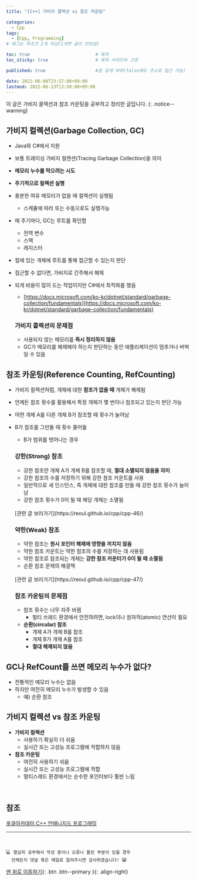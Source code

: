 ```yaml
---
title: "[C++] 가비지 콜렉션 vs 참조 카운팅" 

categories:
  - Cpp
tags:
  - [Cpp, Programming]
# 태그는 무조건 2개 이상(1개면 글이 안보임)

toc: true                         # 목차
toc_sticky: true                  # 목차 사이드바 고정

published: true                   #글 공개 여부(false해도 주소로 접근 가능)

date: 2022-06-08T23:57:00+09:00
lastmod: 2022-06-13T13:50:00+09:00
---
```


<!-- description : 25자에서 160자 사이 -->
이 글은 가비지 콜렉션과 참조 카운팅을 공부하고 정리한 글입니다.
{: .notice--warning}

## 가비지 컬렉션(Garbage Collection, GC)
- Java와 C#에서 지원
- 보통 트레이싱 가비지 컬렌션(Tracing Garbage Collection)을 의미
- **메모리 누수를 막으려는 시도**
- **주기적으로 컬렉션 실행**
- 충분한 여유 메모리가 없을 때 컬렉션이 실행됨
  - 스케쥴에 따라 또는 수동으로도 실행가능
- 매 주기마다, GC는 루트를 확인함
  - 전역 변수
  - 스택
  - 레지스터
- 힙에 있는 개체에 루트를 통해 접근할 수 있는지 판단
- 접근할 수 없다면, 가비지로 간주해서 해제
- 되게 비용이 많이 드는 작업이지만 C#에서 최적화를 했음
  - [https://docs.microsoft.com/ko-kr/dotnet/standard/garbage-collection/fundamentals](https://docs.microsoft.com/ko-kr/dotnet/standard/garbage-collection/fundamentals)

  ### 가비지 콜렉션의 문제점
  - 사용되지 않는 메모리를 **즉시 정리하지 않음**
  - GC가 메모리를 해제해야 하는지 판단하는 동안 애플리케이션이 멈추거나 버벅일 수 있음

## 참조 카운팅(Reference Counting, RefCounting)
- 가비지 컬렉션처럼, 개체에 대한 **참조가 없을 때** 개체가 해제됨
- 언제든 참조 횟수를 활용해서 특정 개체가 몇 번이나 참조되고 있는지 판단 가능
- 어떤 개체 A를 다른 개체 B가 참조할 때 횟수가 늘어남
- B가 참조를 그만둘 때 횟수 줄어듦
  - B가 범위를 벗어나는 경우

  ### 강한(Strong) 참조
  - 강한 참조란 개체 A가 개체 B를 참조할 때, **절대 소멸되지 않음을 의미**
  - 강한 참조의 수를 저장하기 위해 강한 참조 카운트를 사용
  - 일반적으로 새 인스턴스, 즉 개체에 대한 참조를 만들 때 강한 참조 횟수가 늘어남
  - 강한 참조 횟수가 0이 될 때 해당 개체는 소멸됨

  <br>
  [관련 글 보러가기](https://reoul.github.io/cpp/cpp-46/)

  ### 약한(Weak) 참조
  - 약한 참조는 **원시 포인터 해제에 영향을 끼치지 않음**
  - 약한 참조 카운트는 약한 참조의 수를 저장하는 데 사용됨
  - 약한 참조로 참조되는 개체는 **강한 참조 카운터가 0이 될 때 소멸됨**
  - 순환 참조 문제의 해결책
  
  <br>
  [관련 글 보러가기](https://reoul.github.io/cpp/cpp-47/)

  ### 참조 카운팅의 문제점
  - 참조 횟수는 너무 자주 바뀜
    - 멀티 쓰레드 환경에서 안전하려면, lock이나 원자적(atomic) 연산이 필요
  - **순환(circular) 참조**
    - 개체 A가 개체 B를 참조
    - 개체 B가 개체 A를 참조
    - **절대 해제되지 않음**

## GC나 RefCount를 쓰면 메모리 누수가 없다?
- 전통적인 메모리 누수는 없음
- 하지만 여전히 메모리 누수가 발생할 수 있음
  - 예) 순환 참조

## 가비지 컬렉션 vs 참조 카운팅
- **가비지 컬렉션**
  - 사용하기 확실히 더 쉬움
  - 실시간 또는 고성능 프로그램에 적합하지 않음
- **참조 카운팅**
  - 여전히 사용하기 쉬움
  - 실시간 또는 고성능 프로그램에 적합
  - 멀티스레드 환경에서는 순수한 포인터보다 훨씬 느림

<br>

## 참조
[포큐아카데미 C++ 언매니지드 프로그래밍](https://pocu-ko.teachable.com/p/comp3200)

***
<br>

    💻 열심히 공부해서 작성 중이니 오류나 틀린 부분이 있을 경우 
      언제든지 댓글 혹은 메일로 알려주시면 감사하겠습니다! 😸


[맨 위로 이동하기](#){: .btn .btn--primary }{: .align-right}